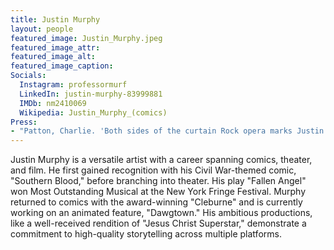 ```yaml
---
title: Justin Murphy
layout: people
featured_image: Justin_Murphy.jpeg
featured_image_attr: 
featured_image_alt: 
featured_image_caption: 
Socials:
  Instagram: professormurf
  LinkedIn: justin-murphy-83999881
  IMDb: nm2410069
  Wikipedia: Justin_Murphy_(comics)
Press:
- "Patton, Charlie. 'Both sides of the curtain Rock opera marks Justin Murphy's professional leap to actor, producer.' The Florida Times-Union, City ed., sec. Lifestyle, 13 Aug. 1999, pp. E-1": /media/news/Both_sides_of_the_curtain_Rock_opera_marks_Justin__Florida_Times-Union_The_Jacksonville_FL___August_13_1999__pE-1.pdf
---
```

Justin Murphy is a versatile artist with a career spanning comics, theater, and film. He first gained recognition with his Civil War-themed comic, "Southern Blood," before branching into theater. His play "Fallen Angel" won Most Outstanding Musical at the New York Fringe Festival. Murphy returned to comics with the award-winning "Cleburne" and is currently working on an animated feature, "Dawgtown." His ambitious productions, like a well-received rendition of "Jesus Christ Superstar," demonstrate a commitment to high-quality storytelling across multiple platforms.